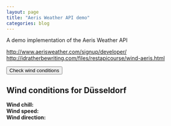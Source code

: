 ```yaml
---
layout: page
title: "Aeris Weather API demo"
categories: blog
---
```


A demo implementation of the Aeris Weather API

<http://www.aerisweather.com/signup/developer/>
<http://idratherbewriting.com/files/restapicourse/wind-aeris.html>

<style>
    #wind_direction, #wind_chill, #wind_speed, #temperature, #speed {color: red; font-weight: bold;}
    body {margin:20px;}
</style>

<script>
    function checkWind() {
        var output = $.ajax({
            url: 'http://api.aerisapi.com/observations/Duesseldorf?client_id=lDaWTTH36hso9l7hq5sLk&client_secret=SRHgEKsZSWge30jNX9yggYPNocPjyNK2a0PLeY9C',
            type: 'GET',
            data: {},
            dataType: 'json',
            success: function(data) {
                console.log(data)
                $("#wind_speed").append(data.response.ob.windKPH + " KPH");
                $("#wind_direction").append(data.response.ob.windDir);
                $("#wind_chill").append(data.response.ob.feelslikeC + " C");
            },
            error: function(err) { alert(err); }
        });
    }
</script>
</head>
<body>

<button type="button" onclick="checkWind()" class="btn btn-danger">Check wind conditions</button>

<h2>Wind conditions for Düsseldorf</h2>

<b>Wind chill: </b><span id="wind_chill"></span> <span id="temperature"></span><br>
<b>Wind speed: </b><span id="wind_speed"></span> <span id="speed"></span><br>
<b>Wind direction: </b><span id="wind_direction"></span>
